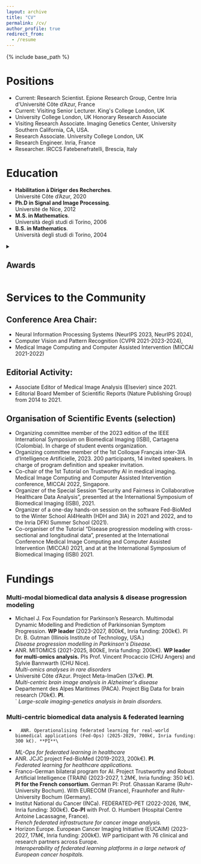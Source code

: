 ```yaml
---
layout: archive
title: "CV"
permalink: /cv/
author_profile: true
redirect_from:
  - /resume
---
```


{% include base_path %}


Positions
======
* Current: Research Scientist. Epione Research Group, Centre Inria d'Université Côte d’Azur, France
* Current: Visiting Senior Lecturer. King's College London, UK
* University College London, UK	Honorary Research Associate 
* Visiting Research Associate. Imaging Genetics Center, University Southern California, CA, USA.
* Research Associate. University College London, UK
* Research Engineer. Inria, France
* Researcher. IRCCS Fatebenefratelli, Brescia, Italy

Education
======
- **Habilitation à Diriger des Recherches**.\
Université Côte d’Azur, 2020
- **Ph.D in Signal and Image Processing**.\
Université de Nice, 2012
- **M.S. in Mathematics**.\
Università degli studi di Torino, 2006
- **B.S. in Mathematics**.\
 Università degli studi di Torino, 2004

<details>
  <summary>
  <h2> Awards </h2> 
  </summary>
  <br>
  ### Personal Awards:

  - 2024. UNICANCER Innovation Award for the project Federated-PET\
  *Co-PI with Prof. Olivier Humbert (Centre Antoine Lacassagne, France)*
  - 2020-2028. Chair holder at 3IA Côte d’Azur (axis Core Elements of AI). 
  - 2018-2024. Inria Research and Doctoral Supervision Award (RIPEC).
  - 2018. Outstanding reviewer  of the conference NeurIPS 2018.
  - 2015. Second position ex-aequo for the 2015 ERCIM Cor Baayen Award.\
  *Most promising European young researcher in computer science and applied mathematics*
  - 2011 Erbsmann Award Honorable Mention, Conference IPMI\
  *One of the most prestigious awards of the medical imaging community*

  ### As Research Director:

  - 2024 UNICANCER Innovation Award to projet Federated-PET\
  *Co-PI with Dr. O. Humbert, Hospital A. Lacassagne, Nice, France*
  - 2022 Yann Fraboni (PhD). Best thesis award\
  *From Doctoral School STIC, Université Côte d’Azur*
  - 2022 Yann Fraboni (PhD). Best paper award\
  *International Workshop on Trustworthy Federated Learning in Conjunction with IJCAI 2022.*
  - 2021 Andrea Senacheribbe (MSc). Best Master Thesis Award\
  *From Politecnico di Torino*
  - 2019 Sara Garbarino (Postdoc). Erbsmann award, Conference IPMI\
  *One of the most prestigious awards of the medical imaging community*
</details>

Services to the Community 
======
## Conference Area Chair:

-	Neural Information Processing Systems (NeurIPS 2023, NeurIPS 2024), 
-	Computer Vision and Pattern Recognition (CVPR 2021-2023-2024), 
-	Medical Image Computing and Computer Assisted Intervention (MICCAI 2021-2022)

##  Editorial Activity:

-	Associate Editor of Medical Image Analysis (Elsevier) since 2021. 
-	Editorial Board Member of Scientific Reports (Nature Publishing Group) from 2014 to 2021. 

##  Organisation of Scientific Events (selection)

-	Organizing committee member of the 2023 edition of the IEEE International Symposium on Biomedical Imaging (ISBI), Cartagena (Colombia). In charge of student events organization. 
-	Organizing committee member of the 1st Colloque Français inter-3IA d’Intelligence Artificielle, 2023. 200 participants, 14 invited speakers. In charge of program definition and speaker invitation.
-	Co-chair of the 1st Tutorial on Trustworthy AI in medical imaging. Medical Image Computing and Computer Assisted Intervention conference, MICCAI 2022, Singapore.  
- 	Organizer of the Special Session “Security and Fairness in Collaborative Healthcare Data Analysis”, presented at the International Symposium of Biomedical Imaging (ISBI), 2021.
-	Organizer of a one-day hands-on session on the software Fed-BioMed to the Winter School AI4Health (HDH and 3IA) in 2021 and 2022, and to the Inria DFKI Summer School (2021).
-	Co-organiser of the Tutorial “Disease progression modeling with cross-sectional and longitudinal data”, presented at the International Conference Medical Image Computing and Computer Assisted Intervention (MICCAI) 2021, and at at the International Symposium of Biomedical Imaging (ISBI) 2021. 

Fundings
=====
### Multi-modal biomedical data analysis & disease progression modeling

-	Michael J. Fox Foundation for Parkinson’s Research. Multimodal Dynamic Modelling and Prediction of Parkinsonian Symptom Progression. **WP leader** (2023-2027, 800k€, Inria funding: 200k€). PI Dr. B. Gutman (Illinois Institute of Technology, USA.)\
	*Disease progression modelling in Parkinson's Disease.* 
-	ANR. MITOMICS (2021-2025, 800kE, Inria funding: 200k€). **WP leader for multi-omics analysis.** PIs Prof. Vincent Procaccio (CHU Angers) and Sylvie Bannwarth (CHU Nice).\
	*Multi-omics analyses in rare disorders* 
-	Université Côte d’Azur. Project Meta-ImaGen (37k€). **PI**.\
	*Multi-centric brain image analysis in Alzheimer's disease*
-	Departement des Alpes Maritimes (PACA). Project Big Data for brain research (70k€). **PI**. \
`	*Large-scale imaging-genetics analysis in brain disorders.*

### Multi-centric biomedical data analysis & federated learning

-       ANR. Operationalising federated learning for real-world biomedical applications (Fed-Ops) (2025-2029, 700k€, Inria funding: 300 k€). **PI**\
	*ML-Ops for federated learning in healthcare* 
-	ANR. JCJC project Fed-BioMed (2019-2023, 200k€). **PI**. \
        *Federated learning for healthcare applications.* 
-	Franco-German bilateral program for AI. Project Trustworthy and Robust Artificial Intelligence (TRAIN) (2023-2027, 1.2M€, Inria funding: 350 k€). **PI for the French consortium**. German PI: Prof. Ghassan Karame (Ruhr-University Bochum). With EURECOM (France), Fraunhofer and Ruhr-University Bochum (Germany). 
-	Institut National du Cancer (INCa). FEDERATED-PET (2022-2026, 1M€, Inria funding: 300k€). **Co-PI** with Prof. O. Humbert (Hospital Centre Antoine Lacassagne, France).\
	*French federated infrastructure for cancer image analysis.*                      
-	Horizon Europe. European Cancer Imaging Initiative (EUCAIM) (2023-2027, 17M€, Inria funding: 200k€). WP participant with 76 clinical and research partners across Europe. \
	*Interoperability of federated learning platforms in a large network of European cancer hospitals.*

